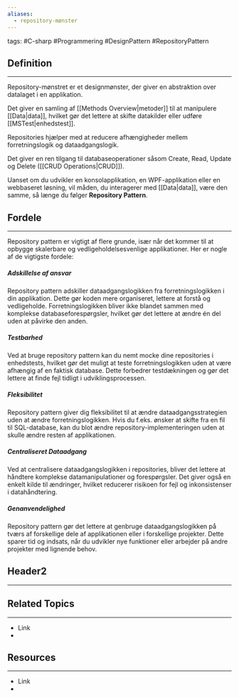 ```yaml
---
aliases:
  - repository-mønster
---
```

tags: #C-sharp #Programmering #DesignPattern #RepositoryPattern

## Definition 
---
Repository-mønstret er et designmønster, der giver en abstraktion over datalaget i en applikation. 

Det giver en samling af [[Methods Overview|metoder]] til at manipulere [[Data|data]], hvilket gør det lettere at skifte datakilder eller udføre [[MSTest|enhedstest]]. 

Repositories hjælper med at reducere afhængigheder mellem forretningslogik og dataadgangslogik.

Det giver en ren tilgang til databaseoperationer såsom Create, Read, Update og Delete ([[CRUD Operations|CRUD]]).

Uanset om du udvikler en konsolapplikation, en WPF-applikation eller en webbaseret løsning, vil måden, du interagerer med [[Data|data]], være den samme, så længe du følger **Repository Pattern**.
## Fordele
---
Repository pattern er vigtigt af flere grunde, især når det kommer til at opbygge skalerbare og vedligeholdelsesvenlige applikationer. Her er nogle af de vigtigste fordele:

##### Adskillelse af ansvar
Repository pattern adskiller dataadgangslogikken fra forretningslogikken i din applikation. Dette gør koden mere organiseret, lettere at forstå og vedligeholde. Forretningslogikken bliver ikke blandet sammen med komplekse databaseforespørgsler, hvilket gør det lettere at ændre én del uden at påvirke den anden.

##### Testbarhed
Ved at bruge repository pattern kan du nemt mocke dine repositories i enhedstests, hvilket gør det muligt at teste forretningslogikken uden at være afhængig af en faktisk database. Dette forbedrer testdækningen og gør det lettere at finde fejl tidligt i udviklingsprocessen.

##### Fleksibilitet
Repository pattern giver dig fleksibilitet til at ændre dataadgangsstrategien uden at ændre forretningslogikken. Hvis du f.eks. ønsker at skifte fra en fil til SQL-database, kan du blot ændre repository-implementeringen uden at skulle ændre resten af applikationen.

##### Centraliseret Dataadgang
Ved at centralisere dataadgangslogikken i repositories, bliver det lettere at håndtere komplekse datamanipulationer og forespørgsler. Det giver også en enkelt kilde til ændringer, hvilket reducerer risikoen for fejl og inkonsistenser i datahåndtering.

##### Genanvendelighed
Repository pattern gør det lettere at genbruge dataadgangslogikken på tværs af forskellige dele af applikationen eller i forskellige projekter. Dette sparer tid og indsats, når du udvikler nye funktioner eller arbejder på andre projekter med lignende behov.

## Header2
---



## Related Topics
---
- Link
- 

## Resources
---
- Link
- 

